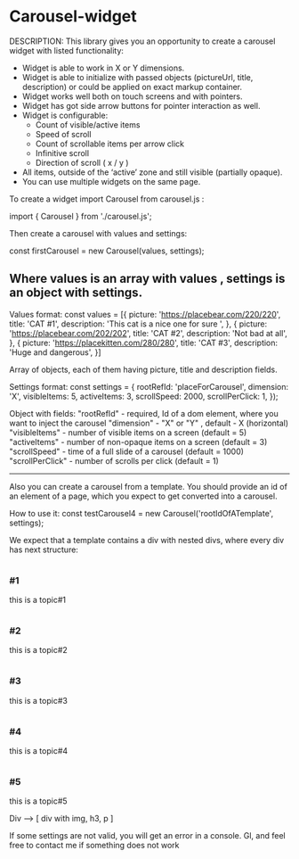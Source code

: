 # Carousel-widget
DESCRIPTION:
This library gives you an opportunity to create a carousel widget with listed functionality:
  - Widget is able to work in X or Y dimensions.
  - Widget is able to initialize with passed objects (pictureUrl, title, description) or could be applied on exact                  markup container.
  - Widget works well both on touch screens and with pointers.
  - Widget has got side arrow buttons for pointer interaction as well.
  - Widget is configurable:
    - Count of visible/active items
    - Speed of scroll
    - Count of scrollable items per arrow click
    - Infinitive scroll
    - Direction of scroll ( x / y )
  - All items, outside of the ‘active’ zone and still visible (partially opaque).
  - You can use multiple widgets on the same page.

To create a widget import Carousel from carousel.js : 
  
  import { Carousel } from './carousel.js';

Then create a carousel with values and settings:
  
  const firstCarousel = new Carousel(values, settings);

Where values is an array with values , settings is an object with settings. 
---------------------------------------------------------------------------
Values format: 
  const values = [{
  picture: 'https://placebear.com/220/220',
  title: 'CAT #1',
  description: 'This cat is a nice one for sure ',
}, {
  picture: 'https://placebear.com/202/202',
  title: 'CAT #2',
  description: 'Not bad at all',
}, {
  picture: 'https://placekitten.com/280/280',
  title: 'CAT #3',
  description: 'Huge and dangerous',
}]

  Array of objects, each of them having picture, title and description fields.

Settings format: 
  const settings = {
  rootRefId: 'placeForCarousel',
  dimension: 'X',
  visibleItems: 5,
  activeItems: 3,
  scrollSpeed: 2000,
  scrollPerClick: 1,
});

  Object with fields: 
    "rootRefId" - required, Id of a dom element, where you want to inject the carousel
    "dimension" - "X" or "Y" , default - X (horizontal)
    "visibleItems" - number of visible items on a screen (default = 5)
    "activeItems" - number of non-opaque items on a screen (default = 3)
    "scrollSpeed" - time of a full slide of a carousel (default = 1000)
    "scrollPerClick" - number of scrolls per click (default = 1)

-----------------------------------------------------------

Also you can create a carousel from a template. You should provide an id of an element of a page, which you expect to get converted into a carousel.

How to use it: 
  const testCarousel4 = new Carousel('rootIdOfATemplate', settings);

We expect that a template contains a div with nested divs, where every div has next structure: 

  <div id="alreadyWithElementsFixed" class="container">
      <div>
        <img src="https://placebear.com/245/245" alt="">
        <h3>#1</h3>
        <p>this is a topic#1</p>
      </div>
      <div>
        <img src="https://placekitten.com/260/260" alt="">
        <h3>#2</h3>
        <p>this is a topic#2</p>
      </div>
      <div>
        <img src="https://placebear.com/270/270" alt="">
        <h3>#3</h3>
        <p>this is a topic#3</p>
      </div>
      <div>
        <img src="https://placekitten.com/299/299" alt="">
        <h3>#4</h3>
        <p>this is a topic#4</p>
      </div>
      <div>
        <img src="https://placebear.com/215/215" alt="">
        <h3>#5</h3>
        <p>this is a topic#5</p>
      </div>
    </div>

Div --> [ div with img, h3, p ]

If some settings are not valid, you will get an error in a console.
Gl, and feel free to contact me if something does not work
